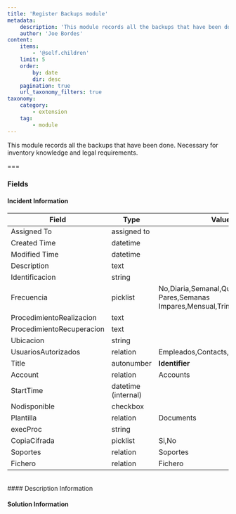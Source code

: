 ```yaml
---
title: 'Register Backups module'
metadata:
    description: 'This module records all the backups that have been done. Necessary for inventory knowledge and legal requirements.'
    author: 'Joe Bordes'
content:
    items:
        - '@self.children'
    limit: 5
    order:
        by: date
        dir: desc
    pagination: true
    url_taxonomy_filters: true
taxonomy:
    category:
        - extension
    tag:
        - module
---
```


This module records all the backups that have been done. Necessary for inventory knowledge and legal requirements.

===

### Fields

#### Incident Information

<table class="table table-striped">
<thead>
<tr class="header">
<th>Field</th>
<th>Type</th>
<th>Values</th>
</tr>
</thead>
<tbody>
<tr>
<td>Assigned To</td>
<td>assigned to</td>
<td></td>
</tr>
<tr>
<td>Created Time</td>
<td>datetime</td>
<td></td>
</tr>
<tr>
<td>Modified Time</td>
<td>datetime</td>
<td></td>
</tr>
<tr>
<td>Description</td>
<td>text</td>
<td></td>
</tr>
<tr>
<td>Identificacion</td>
<td>string</td>
<td></td>
</tr>
<tr>
<td>Frecuencia</td>
<td>picklist</td>
<td>No,Diaria,Semanal,Quincenal,Semanas Pares,Semanas Impares,Mensual,Trimestral,Anual</td>
</tr>
<tr>
<td>ProcedimientoRealizacion</td>
<td>text</td>
<td></td>
</tr>
<tr>
<td>ProcedimientoRecuperacion</td>
<td>text</td>
<td></td>
</tr>
<tr>
<td>Ubicacion</td>
<td>string</td>
<td></td>
</tr>
<tr>
<td>UsuariosAutorizados</td>
<td>relation</td>
<td>Empleados,Contacts,Vendors</td>
</tr>
<tr>
<td>Title</td>
<td>autonumber</td>
<td><strong>Identifier</strong></td>
</tr>
<tr>
<td>Account</td>
<td>relation</td>
<td>Accounts</td>
</tr>
<tr>
<td>StartTime</td>
<td>datetime (internal)</td>
<td></td>
</tr>
<tr>
<td>Nodisponible</td>
<td>checkbox</td>
<td></td>
</tr>
<tr>
<td>Plantilla</td>
<td>relation</td>
<td>Documents</td>
</tr>
<tr>
<td>execProc</td>
<td>string</td>
<td></td>
</tr>
<tr>
<td>CopiaCifrada</td>
<td>picklist</td>
<td>Si,No</td>
</tr>
<tr>
<td>Soportes</td>
<td>relation</td>
<td>Soportes</td>
</tr>
<tr>
<td>Fichero</td>
<td>relation</td>
<td>Fichero</td>
</tr>
</tbody>
</table>
<br>
#### Description Information

#### Solution Information
